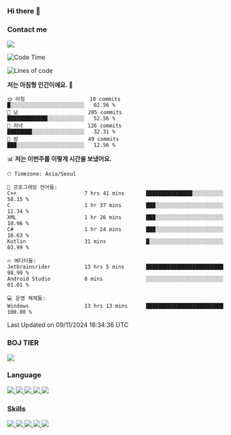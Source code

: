 ### Hi there 👋

<!-- Contact me-->
### Contact me
<a href="mailto:hiko1931@gmail.com">
    <img src="https://img.shields.io/badge/Gmail-D14836?logo=gmail&logoColor=white">
</a>

<!--START_SECTION:waka-->
![Code Time](http://img.shields.io/badge/Code%20Time-101%20hrs%2030%20mins-blue)

![Lines of code](https://img.shields.io/badge/%EC%A0%80%EB%8A%94%20%EC%97%AC%ED%83%9C%EA%B9%8C%EC%A7%80%20-3.3%20million%20%EC%A4%84%EC%9D%98%20%EC%BD%94%EB%93%9C%EB%A5%BC%20%EC%9E%91%EC%84%B1%ED%96%88%EC%96%B4%EC%9A%94.-blue)

**저는 아침형 인간이에요. 🐤** 

```text
🌞 아침                     10 commits          █░░░░░░░░░░░░░░░░░░░░░░░░   02.56 % 
🌆 낮　                     205 commits         █████████████░░░░░░░░░░░░   52.56 % 
🌃 저녁                     126 commits         ████████░░░░░░░░░░░░░░░░░   32.31 % 
🌙 밤　                     49 commits          ███░░░░░░░░░░░░░░░░░░░░░░   12.56 % 
```


📊 **저는 이번주를 이렇게 시간을 보냈어요.** 

```text
🕑︎ Timezone: Asia/Seoul

💬 프로그래밍 언어들: 
C++                      7 hrs 41 mins       ███████████████░░░░░░░░░░   58.15 % 
C                        1 hr 37 mins        ███░░░░░░░░░░░░░░░░░░░░░░   12.34 % 
XML                      1 hr 26 mins        ███░░░░░░░░░░░░░░░░░░░░░░   10.96 % 
C#                       1 hr 24 mins        ███░░░░░░░░░░░░░░░░░░░░░░   10.63 % 
Kotlin                   31 mins             █░░░░░░░░░░░░░░░░░░░░░░░░   03.99 % 

🔥 에디터들: 
Jetbrainsrider           13 hrs 5 mins       █████████████████████████   98.99 % 
Android Studio           8 mins              ░░░░░░░░░░░░░░░░░░░░░░░░░   01.01 % 

💻 운영 체제들: 
Windows                  13 hrs 13 mins      █████████████████████████   100.00 % 
```


 Last Updated on 09/11/2024 18:34:36 UTC
<!--END_SECTION:waka-->

<!-- BOJ -->
### BOJ TIER
[![](http://mazassumnida.wtf/api/v2/generate_badge?boj=swifter)](https://solved.ac/swifter)

### Language
<a href="https://java.com">
    <img src="https://img.shields.io/badge/Java-007396?logo=java&logoColor=white">
</a>
<a href="https://kotlinlang.org">
    <img src="https://img.shields.io/badge/Kotlin-7F52FF?logo=kotlin&logoColor=white">
</a>
<a href="https://developer.mozilla.org/ko/docs/Web/JavaScript">
    <img src="https://img.shields.io/badge/JavaScript-F7DF1E?logo=javascript&logoColor=white">
</a>
<a href="https://isocpp.org/">
    <img src="https://img.shields.io/badge/C++-00599C?logo=cplusplus&logoColor=white">
</a>
<a href="https://learn.microsoft.com/ko-kr/dotnet/csharp/">
    <img src="https://img.shields.io/badge/csharp-239120?logo=csharp&logoColor=white">
</a>


### Skills
<a href="https://developer.android.com">
    <img src="https://img.shields.io/badge/Android-3DDC84?logo=android&logoColor=white">
</a>
<a href="https://reactivex.io">
    <img src="https://img.shields.io/badge/ReactiveX-B7178C?logo=ReactiveX&logoColor=white">
</a>
<a href="https://nodejs.org">
    <img src="https://img.shields.io/badge/Node.js-339933?logo=node.js&logoColor=white">
</a>
<a href="https://unity.com/kr">
    <img src="https://img.shields.io/badge/unity-FFFFFF?logo=unity&logoColor=black">
</a>
<a href="https://www.unrealengine.com/ko">
    <img src="https://img.shields.io/badge/unrealengine-0E1128?logo=unrealengine&logoColor=white">
</a>
